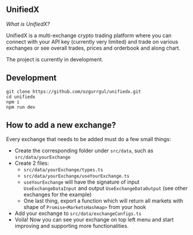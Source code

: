 ## UnifiedX

_What is UnifiedX?_

UnifiedX is a multi-exchange crypto trading platform where you can connect with your API key (currently very limited) and trade on various exchanges or see overall trades, prices and orderbook and along chart.

The project is currently in development.

## Development

```
git clone https://github.com/ozgurrgul/unifiedx.git
cd unifiedx
npm i
npm run dev
```

## How to add a new exchange?

Every exchange that needs to be added must do a few small things:

- Create the corresponding folder under `src/data`, such as `src/data/yourExchange`
- Create 2 files:
  - `src/data/yourExchange/types.ts`
  - `src/data/yourExchange/useYourExchange.ts`
  - `useYourExchange` will have the signature of input `UseExchangeDataInput` and output `UseExchangeDataOutput` (see other exchanges for the example)
  - One last thing, export a function which will return all markets with shape of `Promise<MarketsHashmap>` from your hook
- Add your exchange to `src/data/exchangeConfigs.ts`
- Voila! Now you can see your exchange on top left menu and start improving and supporting more functionalities.
